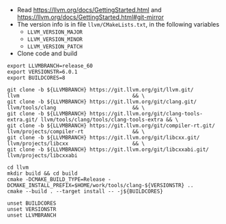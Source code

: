 - Read https://llvm.org/docs/GettingStarted.html and https://llvm.org/docs/GettingStarted.html#git-mirror
- The version info is in file `llvm/CMakeLists.txt`, in the following variables
	- `LLVM_VERSION_MAJOR`
   	- `LLVM_VERSION_MINOR`
    - `LLVM_VERSION_PATCH`
- Clone code and build

```shell
export LLVMBRANCH=release_60
export VERSIONSTR=6.0.1
export BUILDCORES=8

git clone -b ${LLVMBRANCH} https://git.llvm.org/git/llvm.git/              llvm                                     && \
git clone -b ${LLVMBRANCH} https://git.llvm.org/git/clang.git/             llvm/tools/clang                         && \
git clone -b ${LLVMBRANCH} https://git.llvm.org/git/clang-tools-extra.git/ llvm/tools/clang/tools/clang-tools-extra && \
git clone -b ${LLVMBRANCH} https://git.llvm.org/git/compiler-rt.git/       llvm/projects/compiler-rt                && \
git clone -b ${LLVMBRANCH} https://git.llvm.org/git/libcxx.git/            llvm/projects/libcxx                     && \
git clone -b ${LLVMBRANCH} https://git.llvm.org/git/libcxxabi.git/         llvm/projects/libcxxabi

cd llvm
mkdir build && cd build
cmake -DCMAKE_BUILD_TYPE=Release -DCMAKE_INSTALL_PREFIX=$HOME/work/tools/clang-${VERSIONSTR} ..
cmake --build . --target install -- -j${BUILDCORES}

unset BUILDCORES
unset VERSIONSTR
unset LLVMBRANCH
```

